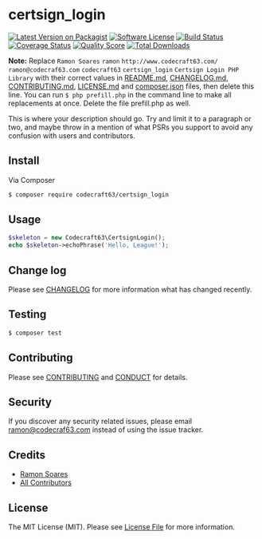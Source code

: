 # certsign_login

[![Latest Version on Packagist][ico-version]][link-packagist]
[![Software License][ico-license]](LICENSE.md)
[![Build Status][ico-travis]][link-travis]
[![Coverage Status][ico-scrutinizer]][link-scrutinizer]
[![Quality Score][ico-code-quality]][link-code-quality]
[![Total Downloads][ico-downloads]][link-downloads]

**Note:** Replace ```Ramon Soares``` ```ramon``` ```http://www.codecraft63.com/``` ```ramon@codecraf63.com``` ```codecraft63``` ```certsign_login``` ```Certsign Login PHP Library``` with their correct values in [README.md](README.md), [CHANGELOG.md](CHANGELOG.md), [CONTRIBUTING.md](CONTRIBUTING.md), [LICENSE.md](LICENSE.md) and [composer.json](composer.json) files, then delete this line. You can run `$ php prefill.php` in the command line to make all replacements at once. Delete the file prefill.php as well.

This is where your description should go. Try and limit it to a paragraph or two, and maybe throw in a mention of what
PSRs you support to avoid any confusion with users and contributors.

## Install

Via Composer

``` bash
$ composer require codecraft63/certsign_login
```

## Usage

``` php
$skeleton = new Codecraft63\CertsignLogin();
echo $skeleton->echoPhrase('Hello, League!');
```

## Change log

Please see [CHANGELOG](CHANGELOG.md) for more information what has changed recently.

## Testing

``` bash
$ composer test
```

## Contributing

Please see [CONTRIBUTING](CONTRIBUTING.md) and [CONDUCT](CONDUCT.md) for details.

## Security

If you discover any security related issues, please email ramon@codecraf63.com instead of using the issue tracker.

## Credits

- [Ramon Soares][link-author]
- [All Contributors][link-contributors]

## License

The MIT License (MIT). Please see [License File](LICENSE.md) for more information.

[ico-version]: https://img.shields.io/packagist/v/codecraft63/certsign_login.svg?style=flat-square
[ico-license]: https://img.shields.io/badge/license-MIT-brightgreen.svg?style=flat-square
[ico-travis]: https://img.shields.io/travis/codecraft63/certsign_login/master.svg?style=flat-square
[ico-scrutinizer]: https://img.shields.io/scrutinizer/coverage/g/codecraft63/certsign_login.svg?style=flat-square
[ico-code-quality]: https://img.shields.io/scrutinizer/g/codecraft63/certsign_login.svg?style=flat-square
[ico-downloads]: https://img.shields.io/packagist/dt/codecraft63/certsign_login.svg?style=flat-square

[link-packagist]: https://packagist.org/packages/codecraft63/certsign_login
[link-travis]: https://travis-ci.org/codecraft63/certsign_login
[link-scrutinizer]: https://scrutinizer-ci.com/g/codecraft63/certsign_login/code-structure
[link-code-quality]: https://scrutinizer-ci.com/g/codecraft63/certsign_login
[link-downloads]: https://packagist.org/packages/codecraft63/certsign_login
[link-author]: https://github.com/ramon
[link-contributors]: ../../contributors

